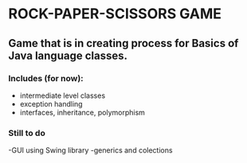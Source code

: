 # ROCK-PAPER-SCISSORS GAME

## Game that is in creating process for Basics of Java language classes.
### Includes (for now):
- intermediate level classes
- exception handling
- interfaces, inheritance, polymorphism

### Still to do
-GUI using Swing library
-generics and colections
